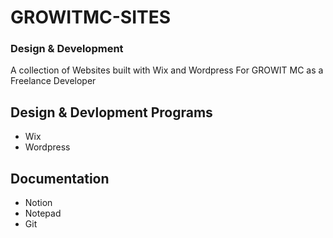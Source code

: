 # GROWITMC-SITES

### Design & Development
A collection of Websites built with Wix and Wordpress For GROWIT MC as a Freelance Developer

## Design & Devlopment Programs
 - Wix
 - Wordpress
## Documentation
 - Notion
 - Notepad
 - Git

